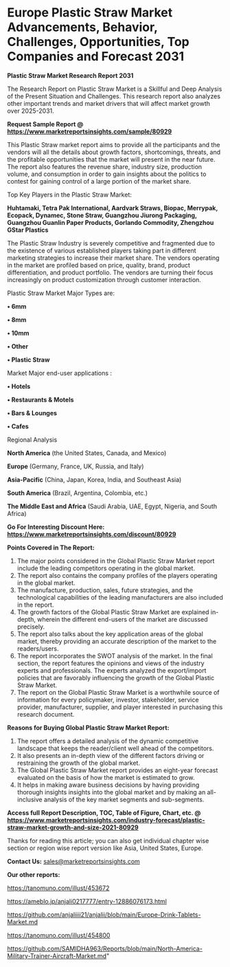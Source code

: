 # Europe Plastic Straw Market Advancements, Behavior, Challenges, Opportunities, Top Companies and Forecast 2031

<strong>Plastic Straw Market Research Report 2031</strong>

The Research Report on Plastic Straw Market is a Skillful and Deep Analysis of the Present Situation and Challenges. This research report also analyzes other important trends and market drivers that will affect market growth over 2025-2031.

<strong>Request Sample Report @ <a href=https://www.marketreportsinsights.com/sample/80929>https://www.marketreportsinsights.com/sample/80929</a></strong>

This Plastic Straw market report aims to provide all the participants and the vendors will all the details about growth factors, shortcomings, threats, and the profitable opportunities that the market will present in the near future. The report also features the revenue share, industry size, production volume, and consumption in order to gain insights about the politics to contest for gaining control of a large portion of the market share.

Top Key Players in the Plastic Straw Market:

<strong>Huhtamaki, Tetra Pak International, Aardvark Straws, Biopac, Merrypak, Ecopack, Dynamec, Stone Straw, Guangzhou Jiurong Packaging, Guangzhou Guanlin Paper Products, Gorlando Commodity, Zhengzhou GStar Plastics</strong>

The Plastic Straw Industry is severely competitive and fragmented due to the existence of various established players taking part in different marketing strategies to increase their market share. The vendors operating in the market are profiled based on price, quality, brand, product differentiation, and product portfolio. The vendors are turning their focus increasingly on product customization through customer interaction.

Plastic Straw Market Major Types are:

<strong>• 6mm

• 8mm

• 10mm

• Other

• Plastic Straw</strong>

Market Major end-user applications :

<strong>• Hotels

• Restaurants & Motels

• Bars & Lounges

• Cafes</strong>

Regional Analysis

</u><strong><b>North America</b></strong> (the United States, Canada, and Mexico)

<strong><b>Europe </b></strong>(Germany, France, UK, Russia, and Italy)

<strong><b>Asia-Pacific</b></strong> (China, Japan, Korea, India, and Southeast Asia)

<strong><b>South America</b></strong> (Brazil, Argentina, Colombia, etc.)

<strong><b>The Middle East and Africa</b></strong> (Saudi Arabia, UAE, Egypt, Nigeria, and South Africa)

<strong>Go For Interesting Discount Here: <a href=https://www.marketreportsinsights.com/discount/80929>https://www.marketreportsinsights.com/discount/80929</a></strong>

<strong>Points Covered in The Report:</strong>
<ol>
  <li>The major points considered in the Global Plastic Straw Market report include the leading competitors operating in the global market.</li>
  <li>The report also contains the company profiles of the players operating in the global market.</li>
  <li>The manufacture, production, sales, future strategies, and the technological capabilities of the leading manufacturers are also included in the report.</li>
  <li>The growth factors of the Global Plastic Straw Market are explained in-depth, wherein the different end-users of the market are discussed precisely.</li>
  <li>The report also talks about the key application areas of the global market, thereby providing an accurate description of the market to the readers/users.</li>
  <li>The report incorporates the SWOT analysis of the market. In the final section, the report features the opinions and views of the industry experts and professionals. The experts analyzed the export/import policies that are favorably influencing the growth of the Global Plastic Straw Market.</li>
  <li>The report on the Global Plastic Straw Market is a worthwhile source of information for every policymaker, investor, stakeholder, service provider, manufacturer, supplier, and player interested in purchasing this research document.</li>
</ol>
<strong>Reasons for Buying Global Plastic Straw Market Report:</strong>

<ol>
  <li>The report offers a detailed analysis of the dynamic competitive landscape that keeps the reader/client well ahead of the competitors.</li>
  <li>It also presents an in-depth view of the different factors driving or restraining the growth of the global market.</li>
  <li>The Global Plastic Straw Market report provides an eight-year forecast evaluated on the basis of how the market is estimated to grow.</li>
  <li>It helps in making aware business decisions by having providing thorough insights insights into the global market and by making an all-inclusive analysis of the key market segments and sub-segments.</li>
</ol>
<strong>Access full Report Description, TOC, Table of Figure, Chart, etc. @ <a href=https://www.marketreportsinsights.com/industry-forecast/plastic-straw-market-growth-and-size-2021-80929>https://www.marketreportsinsights.com/industry-forecast/plastic-straw-market-growth-and-size-2021-80929</a></strong>


Thanks for reading this article; you can also get individual chapter wise section or region wise report version like Asia, United States, Europe.

<strong>Contact Us:</strong>
sales@marketreportsinsights.com

<strong>Our other reports:</strong>

<a href=https://tanomuno.com/illust/453672>https://tanomuno.com/illust/453672</a>

<a href=https://ameblo.jp/anjali0217777/entry-12886076173.html>https://ameblo.jp/anjali0217777/entry-12886076173.html</a>

<a href=https://github.com/anjaliiii21/anjalii/blob/main/Europe-Drink-Tablets-Market.md>https://github.com/anjaliiii21/anjalii/blob/main/Europe-Drink-Tablets-Market.md</a>

<a href=https://tanomuno.com/illust/454800>https://tanomuno.com/illust/454800</a>

<a href=https://github.com/SAMIDHA963/Reports/blob/main/North-America-Military-Trainer-Aircraft-Market.md>https://github.com/SAMIDHA963/Reports/blob/main/North-America-Military-Trainer-Aircraft-Market.md</a>"
